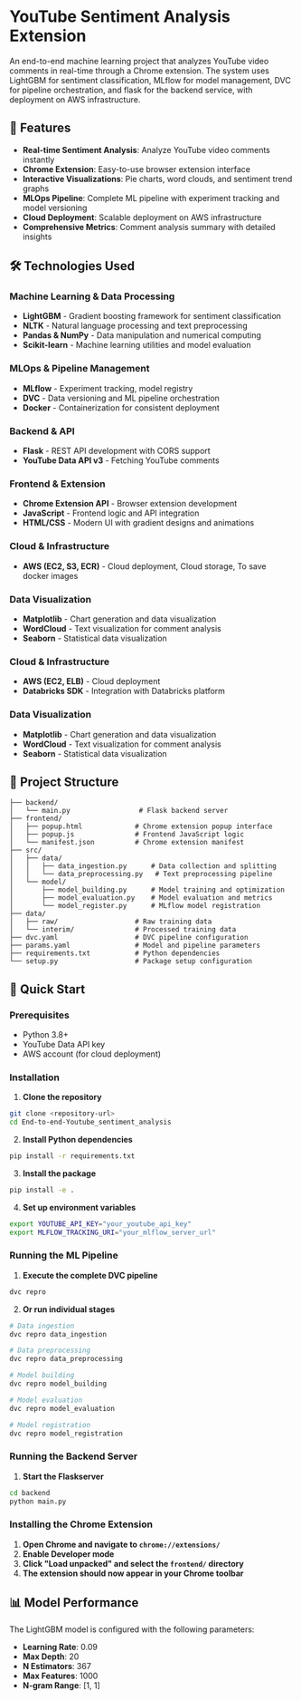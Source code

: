 # YouTube Sentiment Analysis Extension

An end-to-end machine learning project that analyzes YouTube video comments in real-time through a Chrome extension. The system uses LightGBM for sentiment classification, MLflow for model management, DVC for pipeline orchestration, and flask for the backend service, with deployment on AWS infrastructure.

## 🚀 Features

- **Real-time Sentiment Analysis**: Analyze YouTube video comments instantly
- **Chrome Extension**: Easy-to-use browser extension interface
- **Interactive Visualizations**: Pie charts, word clouds, and sentiment trend graphs
- **MLOps Pipeline**: Complete ML pipeline with experiment tracking and model versioning
- **Cloud Deployment**: Scalable deployment on AWS infrastructure
- **Comprehensive Metrics**: Comment analysis summary with detailed insights

## 🛠️ Technologies Used

### Machine Learning & Data Processing
- **LightGBM** - Gradient boosting framework for sentiment classification
- **NLTK** - Natural language processing and text preprocessing
- **Pandas & NumPy** - Data manipulation and numerical computing
- **Scikit-learn** - Machine learning utilities and model evaluation

### MLOps & Pipeline Management
- **MLflow** - Experiment tracking, model registry
- **DVC** - Data versioning and ML pipeline orchestration
- **Docker** - Containerization for consistent deployment

### Backend & API
- **Flask** - REST API development with CORS support
- **YouTube Data API v3** - Fetching YouTube comments

### Frontend & Extension
- **Chrome Extension API** - Browser extension development
- **JavaScript** - Frontend logic and API integration
- **HTML/CSS** - Modern UI with gradient designs and animations

### Cloud & Infrastructure
- **AWS (EC2, S3, ECR)** - Cloud deployment, Cloud storage, To save docker images

### Data Visualization
- **Matplotlib** - Chart generation and data visualization
- **WordCloud** - Text visualization for comment analysis
- **Seaborn** - Statistical data visualization


### Cloud & Infrastructure
- **AWS (EC2, ELB)** - Cloud deployment
- **Databricks SDK** - Integration with Databricks platform

### Data Visualization
- **Matplotlib** - Chart generation and data visualization
- **WordCloud** - Text visualization for comment analysis
- **Seaborn** - Statistical data visualization

## 📂 Project Structure

```
├── backend/
│   └── main.py                 # Flask backend server
├── frontend/
│   ├── popup.html             # Chrome extension popup interface
│   ├── popup.js               # Frontend JavaScript logic
│   └── manifest.json          # Chrome extension manifest
├── src/
│   ├── data/
│   │   ├── data_ingestion.py      # Data collection and splitting
│   │   └── data_preprocessing.py   # Text preprocessing pipeline
│   └── model/
│       ├── model_building.py      # Model training and optimization
│       ├── model_evaluation.py    # Model evaluation and metrics
│       └── model_register.py      # MLflow model registration
├── data/
│   ├── raw/                   # Raw training data
│   └── interim/               # Processed training data
├── dvc.yaml                   # DVC pipeline configuration
├── params.yaml                # Model and pipeline parameters
├── requirements.txt           # Python dependencies
└── setup.py                   # Package setup configuration
```

## 🚀 Quick Start

### Prerequisites
- Python 3.8+
- YouTube Data API key
- AWS account (for cloud deployment)

### Installation

1. **Clone the repository**
```bash
git clone <repository-url>
cd End-to-end-Youtube_sentiment_analysis
```

2. **Install Python dependencies**
```bash
pip install -r requirements.txt
```

3. **Install the package**
```bash
pip install -e .
```

4. **Set up environment variables**
```bash
export YOUTUBE_API_KEY="your_youtube_api_key"
export MLFLOW_TRACKING_URI="your_mlflow_server_url"
```

### Running the ML Pipeline

1. **Execute the complete DVC pipeline**
```bash
dvc repro
```

2. **Or run individual stages**
```bash
# Data ingestion
dvc repro data_ingestion

# Data preprocessing
dvc repro data_preprocessing

# Model building
dvc repro model_building

# Model evaluation
dvc repro model_evaluation

# Model registration
dvc repro model_registration
```

### Running the Backend Server

1. **Start the Flaskserver**
```bash
cd backend
python main.py
```

### Installing the Chrome Extension

1. **Open Chrome and navigate to `chrome://extensions/`**
2. **Enable Developer mode**
3. **Click "Load unpacked" and select the `frontend/` directory**
4. **The extension should now appear in your Chrome toolbar**

## 📊 Model Performance

The LightGBM model is configured with the following parameters:
- **Learning Rate**: 0.09
- **Max Depth**: 20
- **N Estimators**: 367
- **Max Features**: 1000
- **N-gram Range**: [1, 1]

